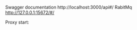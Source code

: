  Swagger documentation http://localhost:3000/api#/
 RabitMq http://127.0.0.1:15672/#/






 Proxy start: 
 
